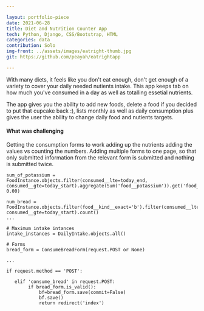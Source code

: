 ```yaml
---

layout: portfolio-piece
date: 2021-06-28
title: Diet and Nutrition Counter App 
tech: Python, Django, CSS/Bootstrap, HTML
categories: data
contribution: Solo
img-front: ../assets/images/eatright-thumb.jpg
git: https://github.com/peayah/eatrightapp

---
```


With many diets, it feels like you don't eat enough, don't get enough of a variety to cover your daily needed nutients intake. This app keeps tab on how much you've consumed in a day as well as totalling essetial nutrients. 

The app gives you the ability to add new foods, delete a food if you decided to put that cupcake back :), lists monthly as well as daily consumption plus gives the user the ability to change daily food and nutients targets.

#### What was challenging
Getting the consumption forms to work adding up the nutrients adding the values vs counting the numbers. Adding multiple forms to one page, so that only submitted information from the relevant form is submitted and nothing is submitted twice.


    sum_of_potassium = FoodInstance.objects.filter(consumed__lte=today_end, 
    consumed__gte=today_start).aggregate(Sum('food__potassium')).get('food__potassium__sum', 0.00)

    num_bread = FoodInstance.objects.filter(food__kind__exact='b').filter(consumed__lte=today_end, 
    consumed__gte=today_start).count()
    ...
    
    # Maximum intake intances
    intake_instances = DailyIntake.objects.all()

    # Forms
    bread_form = ConsumeBreadForm(request.POST or None)
   
    ...
   
    if request.method == 'POST':

       elif 'consume_bread' in request.POST:
            if bread_form.is_valid():
                bf=bread_form.save(commit=False)
                bf.save()
                return redirect('index')

